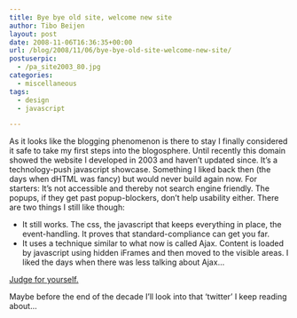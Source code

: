 ```yaml
---
title: Bye bye old site, welcome new site
author: Tibo Beijen
layout: post
date: 2008-11-06T16:36:35+00:00
url: /blog/2008/11/06/bye-bye-old-site-welcome-new-site/
postuserpic:
  - /pa_site2003_80.jpg
categories:
  - miscellaneous
tags:
  - design
  - javascript

---
```

As it looks like the blogging phenomenon is there to stay I finally considered it safe to take my first steps into the blogosphere. Until recently this domain showed the website I developed in 2003 and haven&#8217;t updated since. It&#8217;s a technology-push javascript showcase. Something I liked back then (the days when dHTML was fancy) but would never build again now. For starters: It&#8217;s not accessible and thereby not search engine friendly. The popups, if they get past popup-blockers, don&#8217;t help usability either. There are two things I still like though: 

  * It still works. The css, the javascript that keeps everything in place, the event-handling. It proves that standard-compliance can get you far.
  * It uses a technique similar to what now is called Ajax. Content is loaded by javascript using hidden iFrames and then moved to the visible areas. I liked the days when there was less talking about Ajax&#8230;

[Judge for yourself.][1]

Maybe before the end of the decade I&#8217;ll look into that &#8216;twitter&#8217; I keep reading about&#8230;

 [1]: http://www.tibobeijen.nl/anno2003/